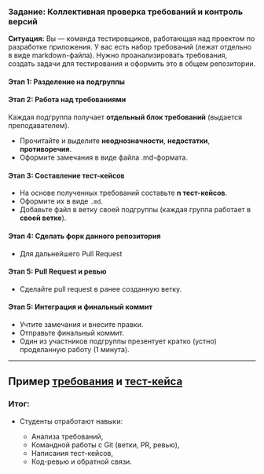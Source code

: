 ### **Задание: Коллективная проверка требований и контроль версий**

**Ситуация:** Вы — команда тестировщиков, работающая над проектом по разработке приложения. У вас есть набор требований (лежат отдельно в виде markdown-файла). Нужно проанализировать требования, создать задачи для тестирования и оформить это в общем репозитории.

#### **Этап 1: Разделение на подгруппы**

#### **Этап 2: Работа над требованиями**

Каждая подгруппа получает **отдельный блок требований** (выдается преподавателем).

* Прочитайте и выделите **неоднозначности**, **недостатки**, **противоречия**.
* Оформите замечания в виде файла .md-формата.

#### **Этап 3: Составление тест-кейсов**

* На основе полученных требований составьте **n тест-кейсов**.
* Оформите их в виде `.md`.
* Добавьте файл в ветку своей подгруппы (каждая группа работает в **своей ветке**).

#### **Этап 4: Сделать форк данного репозитория**

* Для дальнейшего Pull Request

#### **Этап 5: Pull Request и ревью**

* Сделайте pull request в ранее созданную ветку.
  
#### **Этап 5: Интеграция и финальный коммит**

* Учтите замечания и внесите правки.
* Отправьте финальный коммит.
* Один из участников подгруппы презентует кратко (устно) проделанную работу (1 минута).

---
Пример [требования](https://github.com/ChePchik/test-case/blob/main/requirements.md) и [тест-кейса](https://github.com/ChePchik/test-case/blob/main/example-test-case.md)
---

### **Итог:**

* Студенты отработают навыки:

  * Анализа требований,
  * Командной работы с Git (ветки, PR, ревью),
  * Написания тест-кейсов,
  * Код-ревью и обратной связи.

